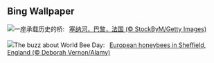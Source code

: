 ## Bing Wallpaper
![](https://www.bing.com/th?id=OHR.PontdArcole_ZH-CN5348049357_UHD.jpg&w=1000)一座承载历史的桥:&nbsp;&ensp;[塞纳河，巴黎，法国 (© StockByM/Getty Images)](https://www.bing.com/th?id=OHR.PontdArcole_ZH-CN5348049357_UHD.jpg)
<br><br/>
![](https://www.bing.com/th?id=OHR.EuropeanHoneybee_EN-US0859156574_UHD.jpg&w=1000)The buzz about World Bee Day:&nbsp;&ensp;[European honeybees in Sheffield, England (© Deborah Vernon/Alamy)](https://www.bing.com/th?id=OHR.EuropeanHoneybee_EN-US0859156574_UHD.jpg)
<br><br/>
